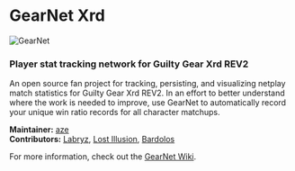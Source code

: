 # GearNet Xrd
![GearNet](https://azedevs.com/images/github/bn_justice.png) 
### Player stat tracking network for Guilty Gear Xrd REV2
An open source fan project for tracking, persisting, and visualizing netplay match statistics for Guilty Gear Xrd REV2. In an effort to better understand where the work is needed to improve, use GearNet to automatically record your unique win ratio records for all character matchups.

**Maintainer:** [aze](https://github.com/azeDevs/)  
**Contributors:** [Labryz](https://github.com/Labreezy/), [Lost Illusion](https://github.com/depressingillusion/), [Bardolos](https://github.com/bardolos)

For more information, check out the [GearNet Wiki](https://github.com/azeDevs/gearNet-Xrd/wiki).